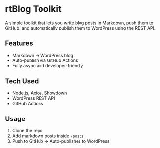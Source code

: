 # rtBlog Toolkit

A simple toolkit that lets you write blog posts in Markdown, push them to GitHub, and automatically publish them to WordPress using the REST API.

##  Features

- Markdown → WordPress blog
- Auto-publish via GitHub Actions
- Fully async and developer-friendly

##  Tech Used

- Node.js, Axios, Showdown
- WordPress REST API
- GitHub Actions

##  Usage

1. Clone the repo
2. Add markdown posts inside `/posts`
3. Push to GitHub → Auto-publishes to WordPress
